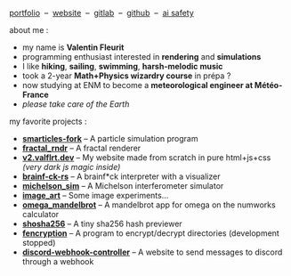 [portfolio](https://pf.valflrt.dev) &nbsp;–&nbsp; [website](https://valflrt.dev) &nbsp;–&nbsp; [gitlab](https://gitlab.com/valflrt) &nbsp;–&nbsp; [github](https://github.com/valflrt) &nbsp;–&nbsp; [ai safety](https://ai-safety.valflrt.dev)

about me :
- my name is **Valentin Fleurit**
- programming enthusiast interested in **rendering** and **simulations**
- I like **hiking**, **sailing**, **swimming**, **harsh-melodic music**
- took a 2-year **Math+Physics wizardry course** in prépa ?
- now studying at ENM to become a **meteorological engineer at Météo-France**
- *please take care of the Earth*

my favorite projects :
- [**smarticles-fork**](https://gitlab.com/valflrt/smarticles-fork) – A particle simulation program
- [**fractal_rndr**](https://gitlab.com/valflrt/fractal_rndr) – A fractal renderer
- [**v2.valflrt.dev**](https://gitlab.com/valflrt/v2-valflrt-dev) – My website made from scratch in pure html+js+css _(very dark js magic inside)_
- [**brainf-ck-rs**](https://gitlab.com/valflrt/brainf-ck-rs) – A brainf*ck interpreter with a visualizer
- [**michelson_sim**](https://gitlab.com/valflrt/michelson_sim) – A Michelson interferometer simulator
- [**image_art**](https://gitlab.com/valflrt/image_art) – Some image experiments...
- [**omega_mandelbrot**](https://gitlab.com/valflrt/omega_mandelbrot) – A mandelbrot app for omega on the numworks calculator
- [**shosha256**](https://gitlab.com/valflrt/shosha256) – A tiny sha256 hash previewer
- [**fencryption**](https://gitlab.com/valflrt/fencryption) – A program to encrypt/decrypt directories (development stopped)
- [**discord-webhook-controller**](https://gitlab.com/valflrt/discord-webhook-controller) – A website to send messages to discord through a webhook
